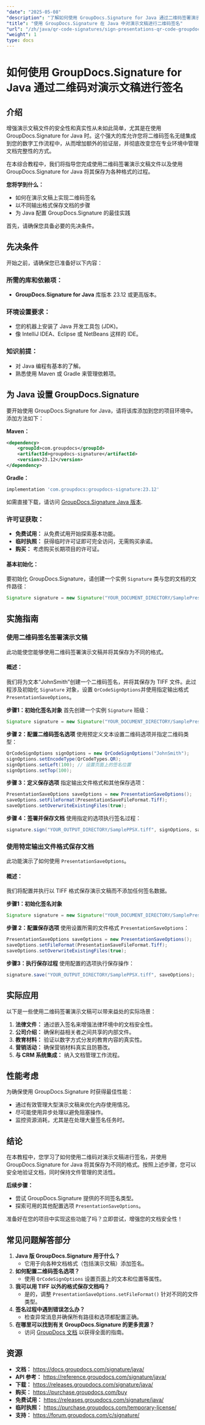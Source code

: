 ```yaml
---
"date": "2025-05-08"
"description": "了解如何使用 GroupDocs.Signature for Java 通过二维码签署演示文稿。无缝增强文档安全性和真实性。"
"title": "使用 GroupDocs.Signature 在 Java 中对演示文稿进行二维码签名"
"url": "/zh/java/qr-code-signatures/sign-presentations-qr-code-groupdocs-signature-java/"
"weight": 1
type: docs
---
```

# 如何使用 GroupDocs.Signature for Java 通过二维码对演示文稿进行签名

## 介绍

增强演示文稿文件的安全性和真实性从未如此简单，尤其是在使用 GroupDocs.Signature for Java 时。这个强大的库允许您将二维码签名无缝集成到您的数字工作流程中，从而增加额外的验证层，并彻底改变您在专业环境中管理文档完整性的方式。

在本综合教程中，我们将指导您完成使用二维码签署演示文稿文件以及使用 GroupDocs.Signature for Java 将其保存为各种格式的过程。 

**您将学到什么：**
- 如何在演示文稿上实现二维码签名
- 以不同输出格式保存文档的步骤
- 为 Java 配置 GroupDocs.Signature 的最佳实践

首先，请确保您具备必要的先决条件。

## 先决条件

开始之前，请确保您已准备好以下内容：

### 所需的库和依赖项：
- **GroupDocs.Signature for Java** 库版本 23.12 或更高版本。

### 环境设置要求：
- 您的机器上安装了 Java 开发工具包 (JDK)。
- 像 IntelliJ IDEA、Eclipse 或 NetBeans 这样的 IDE。

### 知识前提：
- 对 Java 编程有基本的了解。
- 熟悉使用 Maven 或 Gradle 来管理依赖项。

## 为 Java 设置 GroupDocs.Signature

要开始使用 GroupDocs.Signature for Java，请将该库添加到您的项目环境中。添加方法如下：

**Maven：**
```xml
<dependency>
    <groupId>com.groupdocs</groupId>
    <artifactId>groupdocs-signature</artifactId>
    <version>23.12</version>
</dependency>
```

**Gradle：**
```gradle
implementation 'com.groupdocs:groupdocs-signature:23.12'
```

如需直接下载，请访问 [GroupDocs.Signature Java 版本](https://releases。groupdocs.com/signature/java/).

### 许可证获取：
- **免费试用：** 从免费试用开始探索基本功能。
- **临时执照：** 获得临时许可证即可完全访问，无需购买承诺。
- **购买：** 考虑购买长期项目的许可证。

#### 基本初始化：
要初始化 GroupDocs.Signature，请创建一个实例 `Signature` 类与您的文档的文件路径：
```java
Signature signature = new Signature("YOUR_DOCUMENT_DIRECTORY/SamplePresentation.pptx");
```

## 实施指南

### 使用二维码签名签署演示文稿

此功能使您能够使用二维码签署演示文稿并将其保存为不同的格式。

#### 概述：
我们将为文本“JohnSmith”创建一个二维码签名，并将其保存为 TIFF 文件。此过程涉及初始化 `Signature` 对象，设置 `QrCodeSignOptions`并使用指定输出格式 `PresentationSaveOptions`。

**步骤1：初始化签名对象**
首先创建一个实例 `Signature` 班级：
```java
Signature signature = new Signature("YOUR_DOCUMENT_DIRECTORY/SamplePresentation.pptx");
```

**步骤 2：配置二维码签名选项**
使用预定义文本设置二维码选项并指定二维码类型：
```java
QrCodeSignOptions signOptions = new QrCodeSignOptions("JohnSmith");
signOptions.setEncodeType(QrCodeTypes.QR);
signOptions.setLeft(100); // 设置页面上的签名位置
signOptions.setTop(100);
```

**步骤 3：定义保存选项**
指定输出文件格式和其他保存选项：
```java
PresentationSaveOptions saveOptions = new PresentationSaveOptions();
saveOptions.setFileFormat(PresentationSaveFileFormat.Tiff);
saveOptions.setOverwriteExistingFiles(true);
```

**步骤 4：签署并保存文档**
使用指定的选项执行签名过程：
```java
signature.sign("YOUR_OUTPUT_DIRECTORY/SamplePPSX.tiff", signOptions, saveOptions);
```

### 使用特定输出文件格式保存文档

此功能演示了如何使用 `PresentationSaveOptions`。

#### 概述：
我们将配置并执行以 TIFF 格式保存演示文稿而不添加任何签名数据。

**步骤1：初始化签名对象**
```java
Signature signature = new Signature("YOUR_DOCUMENT_DIRECTORY/SamplePresentation.pptx");
```

**步骤 2：配置保存选项**
使用设置所需的文件格式 `PresentationSaveOptions`：
```java
PresentationSaveOptions saveOptions = new PresentationSaveOptions();
saveOptions.setFileFormat(PresentationSaveFileFormat.Tiff);
saveOptions.setOverwriteExistingFiles(true);
```

**步骤3：执行保存过程**
使用配置的选项执行保存操作：
```java
signature.save("YOUR_OUTPUT_DIRECTORY/SamplePPSX.tiff", saveOptions);
```

## 实际应用

以下是一些使用二维码签署演示文稿可以带来益处的实际场景：
1. **法律文件：** 通过嵌入签名来增强法律环境中的文档安全性。
2. **公司介绍：** 确保利益相关者之间共享的内部文件。
3. **教育材料：** 验证以数字方式分发的教育内容的真实性。
4. **营销活动：** 确保营销材料真实且防篡改。
5. **与 CRM 系统集成：** 纳入文档管理工作流程。

## 性能考虑

为确保使用 GroupDocs.Signature 时获得最佳性能：
- 通过有效管理大型演示文稿来优化内存使用情况。
- 尽可能使用异步处理以避免阻塞操作。
- 监控资源消耗，尤其是在处理大量签名任务时。

## 结论

在本教程中，您学习了如何使用二维码对演示文稿进行签名，并使用 GroupDocs.Signature for Java 将其保存为不同的格式。按照上述步骤，您可以安全地验证文档，同时保持文件管理的灵活性。

**后续步骤：**
- 尝试 GroupDocs.Signature 提供的不同签名类型。
- 探索可用的其他配置选项 `PresentationSaveOptions`。

准备好在您的项目中实现这些功能了吗？立即尝试，增强您的文档安全性！

## 常见问题解答部分

1. **Java 版 GroupDocs.Signature 用于什么？**
   - 它用于向各种文档格式（包括演示文稿）添加签名。
2. **如何配置二维码签名选项？**
   - 使用 `QrCodeSignOptions` 设置页面上的文本和位置等属性。
3. **我可以用 TIFF 以外的格式保存文档吗？**
   - 是的，调整 `PresentationSaveOptions.setFileFormat()` 针对不同的文件类型。
4. **签名过程中遇到错误怎么办？**
   - 检查异常消息并确保所有路径和选项都配置正确。
5. **在哪里可以找到有关 GroupDocs.Signature 的更多资源？**
   - 访问 [GroupDocs 文档](https://docs.groupdocs.com/signature/java/) 以获得全面的指南。

## 资源
- **文档：** https://docs.groupdocs.com/signature/java/
- **API 参考：** https://reference.groupdocs.com/signature/java/
- **下载：** https://releases.groupdocs.com/signature/java/
- **购买：** https://purchase.groupdocs.com/buy
- **免费试用：** https://releases.groupdocs.com/signature/java/
- **临时执照：** https://purchase.groupdocs.com/temporary-license/
- **支持：** https://forum.groupdocs.com/c/signature/